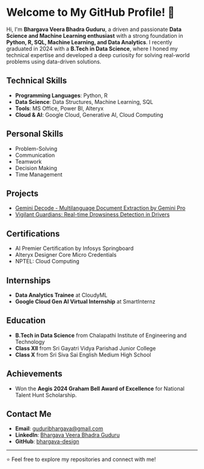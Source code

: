 # Welcome to My GitHub Profile! 👋

Hi, I'm **Bhargava Veera Bhadra Guduru**, a driven and passionate **Data Science and Machine Learning enthusiast** with a strong foundation in **Python, R, SQL, Machine Learning, and Data Analytics**. I recently graduated in 2024 with a **B.Tech in Data Science**, where I honed my technical expertise and developed a deep curiosity for solving real-world problems using data-driven solutions.

## Technical Skills
- **Programming Languages**: Python, R
- **Data Science**: Data Structures, Machine Learning, SQL
- **Tools**: MS Office, Power BI, Alteryx
- **Cloud & AI**: Google Cloud, Generative AI, Cloud Computing

## Personal Skills
- Problem-Solving
- Communication
- Teamwork
- Decision Making
- Time Management

## Projects
- [Gemini Decode - Multilanguage Document Extraction by Gemini Pro](#)
- [Vigilant Guardians: Real-time Drowsiness Detection in Drivers](#)

## Certifications
- AI Premier Certification by Infosys Springboard
- Alteryx Designer Core Micro Credentials
- NPTEL: Cloud Computing

## Internships
- **Data Analytics Trainee** at CloudyML
- **Google Cloud Gen AI Virtual Internship** at SmartInternz

## Education
- **B.Tech in Data Science** from Chalapathi Institute of Engineering and Technology
- **Class XII** from Sri Gayatri Vidya Parishad Junior College
- **Class X** from Sri Siva Sai English Medium High School

## Achievements
- Won the **Aegis 2024 Graham Bell Award of Excellence** for National Talent Hunt Scholarship.

## Contact Me
- **Email**: guduribhargava@gmail.com
- **LinkedIn**: [Bhargava Veera Bhadra Guduru](https://www.linkedin.com/in/bhargava-veera-bhadra-guduru-515a2622b/)
- **GitHub**: [bhargava-design](http://github.com/bhargava-design/)

---

⭐ Feel free to explore my repositories and connect with me!
